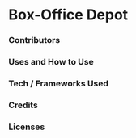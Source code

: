 # Box-Office Depot  



### Contributors  



### Uses and How to Use  



### Tech / Frameworks Used  



### Credits  



### Licenses  
